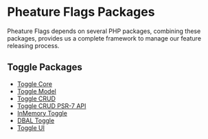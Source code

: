 # Pheature Flags Packages

Pheature Flags depends on several PHP packages, combining these packages, provides us a complete framework to manage
our feature releasing process.

## Toggle Packages

- [Toggle Core](/packages/toggle-core)
- [Toggle Model](/packages/toggle-model)
- [Toggle CRUD](/packages/toggle-crud)
- [Toggle CRUD PSR-7 API](/packages/toggle-crud-api)
- [InMemory Toggle](/packages/inmemory-toggle)
- [DBAL Toggle](/packages/dbal-toggle)
- [Toggle UI](/packages/toggle-ui)
    
